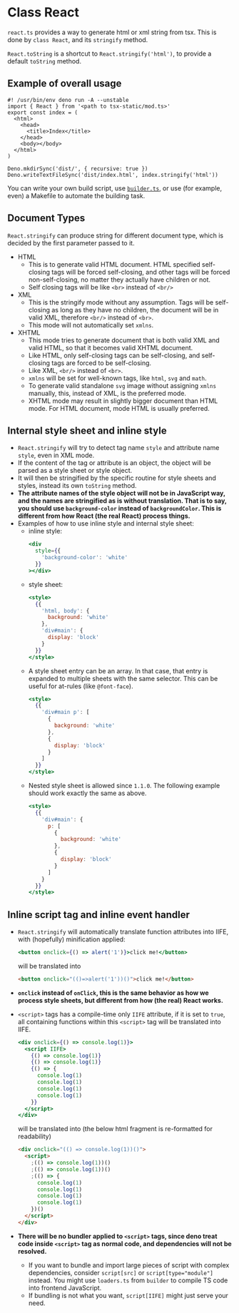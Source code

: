 # Class React

`react.ts` provides a way to generate html or xml string from tsx. This is done by `class React`, and its `stringify` method.

`React.toString` is a shortcut to `React.stringify('html')`, to provide a default `toString` method.

## Example of overall usage

```tsx
#! /usr/bin/env deno run -A --unstable
import { React } from '<path to tsx-static/mod.ts>'
export const index = (
  <html>
    <head>
      <title>Index</title>
    </head>
    <body></body>
  </html>
)

Deno.mkdirSync('dist/', { recursive: true })
Deno.writeTextFileSync('dist/index.html', index.stringify('html'))
```

You can write your own build script, use [`builder.ts`](./builder.md), or use (for example, even) a Makefile to automate the building task.

## Document Types

`React.stringify` can produce string for different document type, which is decided by the first parameter passed to it.

- HTML
  - This is to generate valid HTML document. HTML specified self-closing tags will be forced self-closing, and other tags will be forced non-self-closing, no matter they actually have children or not.
  - Self closing tags will be like `<br>` instead of `<br/>`
- XML
  - This is the stringify mode without any assumption. Tags will be self-closing as long as they have no children, the document will be in valid XML, therefore `<br/>` instead of `<br>`.
  - This mode will not automatically set `xmlns`.
- XHTML
  - This mode tries to generate document that is both valid XML and valid HTML, so that it becomes valid XHTML document.
  - Like HTML, only self-closing tags can be self-closing, and self-closing tags are forced to be self-closing.
  - Like XML, `<br/>` instead of `<br>`.
  - `xmlns` will be set for well-known tags, like `html`, `svg` and `math`.
  - To generate valid standalone `svg` image without assigning `xmlns` manually, this, instead of XML, is the preferred mode.
  - XHTML mode may result in slightly bigger document than HTML mode. For HTML document, mode HTML is usually preferred.

## Internal style sheet and inline style

- `React.stringify` will try to detect tag name `style` and attribute name `style`, even in XML mode.
- If the content of the tag or attribute is an object, the object will be parsed as a style sheet or style object.
- It will then be stringified by the specific routine for style sheets and styles, instead its own `toString` method.
- **The attribute names of the style object will not be in JavaScript way, and the names are stringified as is without translation. That is to say, you should use `background-color` instead of `backgroundColor`. This is different from how React (the real React) process things.**
- Examples of how to use inline style and internal style sheet:
  - inline style:
    ```jsx
    <div
      style={{
        'background-color': 'white'
      }}
    ></div>
    ```
  - style sheet:
    ```jsx
    <style>
      {{
        'html, body': {
          background: 'white'
        },
        'div#main': {
          display: 'block'
        }
      }}
    </style>
    ```
  - A style sheet entry can be an array. In that case, that entry is expanded to multiple sheets with the same selector. This can be useful for at-rules (like `@font-face`).
    ```jsx
    <style>
      {{
        'div#main p': [
          {
            background: 'white'
          },
          {
            display: 'block'
          }
        ]
      }}
    </style>
    ```
  - Nested style sheet is allowed since `1.1.0`. The following example should work exactly the same as above.
    ```jsx
    <style>
      {{
        'div#main': {
          p: [
            {
              background: 'white'
            },
            {
              display: 'block'
            }
          ]
        }
      }}
    </style>
    ```

## Inline script tag and inline event handler

- `React.stringify` will automatically translate function attributes into IIFE, with (hopefully) minification applied:
  ```jsx
  <button onclick={() => alert('1')}>click me!</button>
  ```
  will be translated into
  ```html
  <button onclick="(()=>alert('1'))()">click me!</button>
  ```
- **`onclick` instead of `onClick`, this is the same behavior as how we process style sheets, but different from how (the real) React works.**
- `<script>` tags has a compile-time only `IIFE` attribute, if it is set to `true`, all containing functions within this `<script>` tag will be translated into IIFE.

  ```jsx
  <div onclick={() => console.log(1)}>
    <script IIFE>
      {() => console.log(1)}
      {() => console.log(1)}
      {() => {
        console.log(1)
        console.log(1)
        console.log(1)
        console.log(1)
      }}
    </script>
  </div>
  ```

  will be translated into (the below html fragment is re-formatted for readability)

  ```html
  <div onclick="(() => console.log(1))()">
    <script>
      ;(() => console.log(1))()
      ;(() => console.log(1))()
      ;(() => {
        console.log(1)
        console.log(1)
        console.log(1)
        console.log(1)
      })()
    </script>
  </div>
  ```

- **There will be no bundler applied to `<script>` tags, since deno treat code inside `<script>` tag as normal code, and dependencies will not be resolved.**
  - If you want to bundle and import large pieces of script with complex dependencies, consider `script[src]` or `script[type="module"]` instead. You might use `loaders.ts` from `builder` to compile TS code into frontend JavaScript.
  - If bundling is not what you want, `script[IIFE]` might just serve your need.
